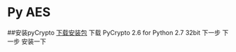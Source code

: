 Py AES
======

##安装pyCrypto 
[下载安装包](http://www.voidspace.org.uk/python/modules.shtml#pycrypto)
下载 PyCrypto 2.6 for Python 2.7 32bit
下一步 下一步 安装一下
